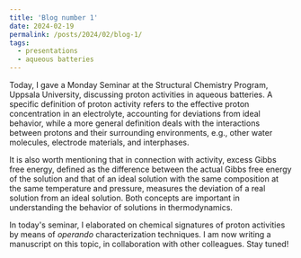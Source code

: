 ```yaml
---
title: 'Blog number 1'
date: 2024-02-19
permalink: /posts/2024/02/blog-1/
tags:
  - presentations
  - aqueous batteries
---
```


Today, I gave a Monday Seminar at the Structural Chemistry Program, Uppsala University, discussing proton activities in aqueous batteries. A specific definition of proton activity refers to the effective proton concentration in an electrolyte, accounting for deviations from ideal behavior, while a more general definition deals with the interactions between protons and their surrounding environments, e.g., other water molecules, electrode materials, and interphases.

It is also worth mentioning that in connection with activity, excess Gibbs free energy, defined as the difference between the actual Gibbs free energy of the solution and that of an ideal solution with the same composition at the same temperature and pressure, measures the deviation of a real solution from an ideal solution. Both concepts are important in understanding the behavior of solutions in thermodynamics.

In today's seminar, I elaborated on chemical signatures of proton activities by means of *operando* characterization techniques. I am now writing a manuscript on this topic, in collaboration with other colleagues. Stay tuned!


